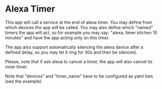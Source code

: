# Alexa Timer

This app will call a service at the end of alexa timer. You may 
define from which devices the app will be called. You may also
define which "named" timers the app will act, so for example 
you may say: "alexa, timer kitchen 10 minutes" and have the app
acting only on this timer.

The app also support automatically silencing the alexa device
after a defined delay, so you may let it ring for 30s and then 
be silenced.

Please, note that if ask alexa to cancel a timer, the app will 
also cancel its inner timer.

Note that "devices" and "timer_name" have to be configured as
yaml lists (see the example).